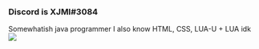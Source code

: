 ### Discord is XJMI#3084
Somewhatish java programmer 
I also know HTML, CSS, LUA-U + LUA
 idk <br>
![ ](https://komarev.com/ghpvc/?username=XJMI&style=flat-square&color=blueviolet)
<!--
**XJMI/XJMI** is a ✨ _special_ ✨ repository because its `README.md` (this file) appears on your GitHub profile.
